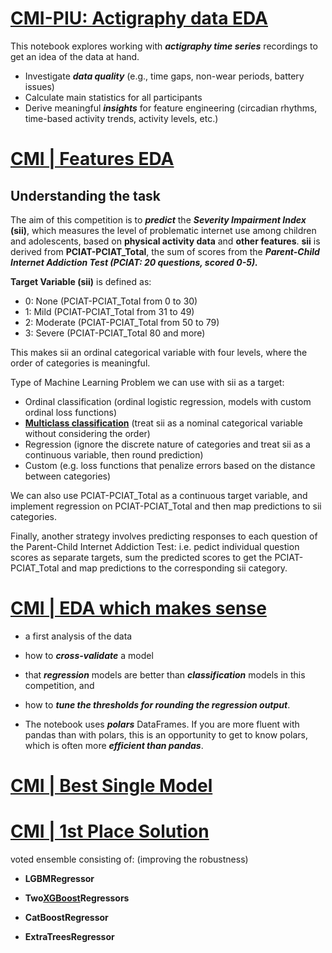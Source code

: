 # [CMI-PIU: Actigraphy data EDA](https://www.kaggle.com/code/antoninadolgorukova/cmi-piu-actigraphy-data-eda)

This notebook explores working with ___actigraphy time series___ recordings to get an idea of the data at hand.
* Investigate ___data quality___ (e.g., time gaps, non-wear periods, battery issues)
* Calculate main statistics for all participants
* Derive meaningful ___insights___ for feature engineering (circadian rhythms, time-based activity trends, activity levels, etc.)

# [CMI | Features EDA](https://www.kaggle.com/code/antoninadolgorukova/cmi-piu-features-eda)

## Understanding the task

The aim of this competition is to ___predict___ the ___Severity Impairment Index___ __(sii)__, which measures the level of problematic internet use among children and adolescents, based on __physical activity data__ and __other features__.
__sii__ is derived from __PCIAT-PCIAT_Total__, the sum of scores from the ___Parent-Child Internet Addiction Test (PCIAT: 20 questions, scored 0-5).___

__Target Variable (sii)__ is defined as:

* 0: None (PCIAT-PCIAT_Total from 0 to 30)
* 1: Mild (PCIAT-PCIAT_Total from 31 to 49)
* 2: Moderate (PCIAT-PCIAT_Total from 50 to 79)
* 3: Severe (PCIAT-PCIAT_Total 80 and more)

This makes sii an ordinal categorical variable with four levels, where the order of categories is meaningful.

Type of Machine Learning Problem we can use with sii as a target:

* Ordinal classification (ordinal logistic regression, models with custom ordinal loss functions)
* [__Multiclass classification__](https://www.kaggle.com/code/tubotubo/starter-notebook-multi-target-prediction/notebook) (treat sii as a nominal categorical variable without considering the order)
* Regression (ignore the discrete nature of categories and treat sii as a continuous variable, then round prediction)
* Custom (e.g. loss functions that penalize errors based on the distance between categories)

We can also use PCIAT-PCIAT_Total as a continuous target variable, and implement regression on PCIAT-PCIAT_Total and then map predictions to sii categories.

Finally, another strategy involves predicting responses to each question of the Parent-Child Internet Addiction Test: i.e. pedict individual question scores as separate targets, sum the predicted scores to get the PCIAT-PCIAT_Total and map predictions to the corresponding sii category.

# [CMI | EDA which makes sense](https://www.kaggle.com/code/ambrosm/piu-eda-which-makes-sense#A-look-at-selected-other-features)

* a first analysis of the data

* how to ___cross-validate___ a model

* that ___regression___ models are better than ___classification___ models in this competition, and

* how to ___tune the thresholds for rounding the regression output___.

* The notebook uses ___polars___ DataFrames. If you are more fluent with pandas than with polars, this is an opportunity to get to know polars, which is often more ___efficient than pandas___.

# [CMI | Best Single Model](https://www.kaggle.com/code/abdmental01/cmi-best-single-model)

# [CMI | 1st Place Solution](https://www.kaggle.com/code/lennarthaupts/1st-place-cmi-model-v4-1-1-reduced/notebook?scriptVersionId=213769368)

voted ensemble consisting of:
(improving the robustness)

* __LGBMRegressor__

* __Two__[__XGBoost__](https://www.kaggle.com/code/prashant111/a-guide-on-xgboost-hyperparameters-tuning)__Regressors__

* __CatBoostRegressor__ 

* __ExtraTreesRegressor__
